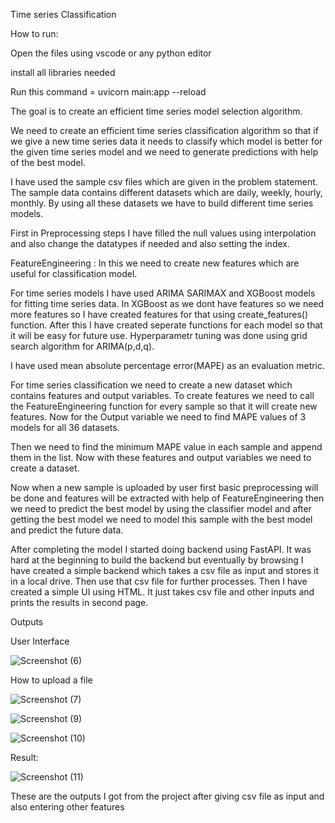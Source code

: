 Time series Classification

How to run:

Open the files using vscode or any python editor

install all libraries needed

Run this command = uvicorn main:app --reload

The goal is to create an efficient time series model selection  algorithm.

We need to create an efficient time series classification algorithm so that if we give a new time series data it needs to classify which model is better for the given time series model and we need to generate predictions with help of the best model.

I have used the sample csv files which are given in the problem statement. The sample data contains different datasets which are daily, weekly, hourly, monthly. By using all these datasets we have to build different time series models.

First in Preprocessing steps I have filled the null values using interpolation and also change the datatypes if needed and also setting the index.

FeatureEngineering : In this we need to create new features which are useful for classification model.

For time series models I have used ARIMA SARIMAX and XGBoost models for fitting time series data. In XGBoost as we dont have features so we need more features so I have created features for that using create_features() function. After this I have created seperate functions for each model so that it will be easy for future use. Hyperparametr tuning was done using grid search algorithm for ARIMA(p,d,q).

I have used mean absolute percentage error(MAPE) as an evaluation metric.

For time series classification we need to create a new dataset which contains features and output variables. To create features we need to call the FeatureEngineering function for every sample so that it will create new features. Now for the Output variable we need to find MAPE values of 3 models for all 36 datasets. 

Then we need to find the minimum MAPE value in each sample and append them in the list. Now with these features and output variables we need to create a dataset.

Now when a new sample is uploaded by user first basic preprocessing will be done and features will be extracted with help of FeatureEngineering then we need to predict the best model by using the classifier model and after getting the best model we need to model this sample with the best model and predict the future data.

After completing the model I started doing backend using FastAPI. It was hard at the beginning to build the backend but eventually by browsing I have created a simple backend which takes a csv file as input and stores it in a local drive. Then use that csv file for further processes. Then I have created a simple UI using HTML. It just takes csv file and other inputs and prints the results in second page.

Outputs

User Interface

![Screenshot (6)](https://user-images.githubusercontent.com/102681460/224605692-3f1fd530-945c-4239-bc5b-4f19becaeccb.png)

How to upload a file

![Screenshot (7)](https://user-images.githubusercontent.com/102681460/224606040-c182b9b8-0203-47f2-852f-83f7cf90d63d.png)

![Screenshot (9)](https://user-images.githubusercontent.com/102681460/224606117-b9b2a0f1-0091-46b5-ab94-ffd89d63d3f7.png)

![Screenshot (10)](https://user-images.githubusercontent.com/102681460/224606146-550eb854-582c-4a92-afbc-ab8683838f67.png)

Result:

![Screenshot (11)](https://user-images.githubusercontent.com/102681460/224606184-522b511e-b849-4b3a-b4fc-a74be4e5c04e.png)

These are the outputs I got from the project after giving csv file as input and also entering other features






